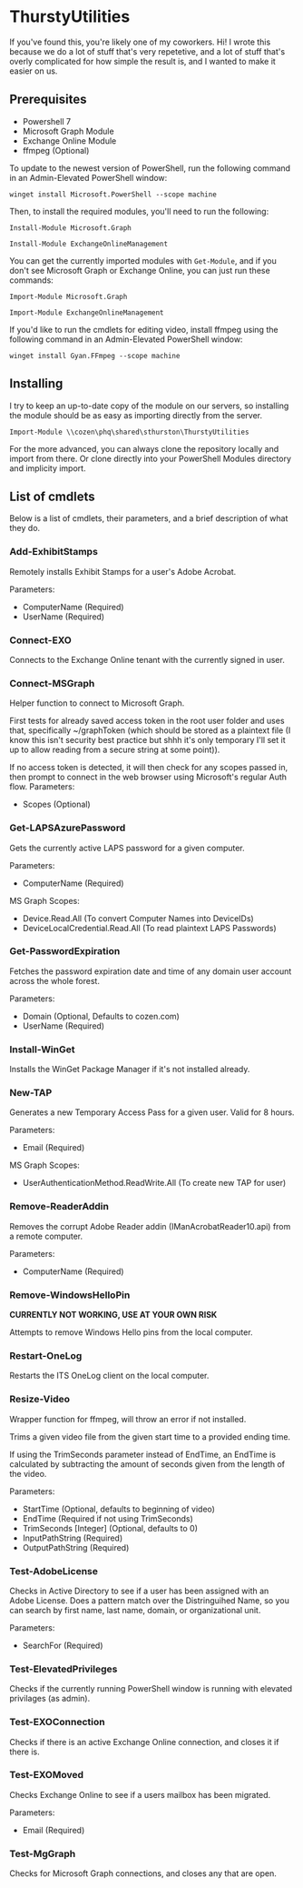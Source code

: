 # ThurstyUtilities

If you've found this, you're likely one of my coworkers. Hi! I wrote this because we do a lot of stuff that's very repetetive, and a lot of stuff that's overly complicated for how simple the result is, and I wanted to make it easier on us.

## Prerequisites

- Powershell 7
- Microsoft Graph Module
- Exchange Online Module
- ffmpeg (Optional)

To update to the newest version of PowerShell, run the following command in an Admin-Elevated PowerShell window:

`winget install Microsoft.PowerShell --scope machine`

Then, to install the required modules, you'll need to run the following:

`Install-Module Microsoft.Graph`

`Install-Module ExchangeOnlineManagement`

You can get the currently imported modules with `Get-Module`, and if you don't see Microsoft Graph or Exchange Online, you can just run these commands:

`Import-Module Microsoft.Graph`

`Import-Module ExchangeOnlineManagement`

If you'd like to run the cmdlets for editing video, install ffmpeg using the following command in an Admin-Elevated PowerShell window:

`winget install Gyan.FFmpeg --scope machine`

## Installing

I try to keep an up-to-date copy of the module on our servers, so installing the module should be as easy as importing directly from the server.

`Import-Module \\cozen\phq\shared\sthurston\ThurstyUtilities`

For the more advanced, you can always clone the repository locally and import from there. Or clone directly into your PowerShell Modules directory and implicity import.

## List of cmdlets

Below is a list of cmdlets, their parameters, and a brief description of what they do.

### Add-ExhibitStamps

Remotely installs Exhibit Stamps for a user's Adobe Acrobat.

Parameters:
- ComputerName (Required)
- UserName (Required)

### Connect-EXO

Connects to the Exchange Online tenant with the currently signed in user.

### Connect-MSGraph

Helper function to connect to Microsoft Graph.

First tests for already saved access token in the root user folder and uses that, specifically ~/graphToken (which should be stored as a plaintext file (I know this isn't security best practice but shhh it's only temporary I'll set it up to allow reading from a secure string at some point)).

If no access token is detected, it will then check for any scopes passed in, then prompt to connect in the web browser using Microsoft's regular Auth flow.
Parameters:
- Scopes (Optional)

### Get-LAPSAzurePassword

Gets the currently active LAPS password for a given computer.

Parameters:
- ComputerName (Required)

MS Graph Scopes:
- Device.Read.All (To convert Computer Names into DeviceIDs)
- DeviceLocalCredential.Read.All (To read plaintext LAPS Passwords)

### Get-PasswordExpiration

Fetches the password expiration date and time of any domain user account across the whole forest.

Parameters:
- Domain (Optional, Defaults to cozen.com)
- UserName (Required)

### Install-WinGet

Installs the WinGet Package Manager if it's not installed already.

### New-TAP

Generates a new Temporary Access Pass for a given user. Valid for 8 hours.

Parameters:
- Email (Required)

MS Graph Scopes:
- UserAuthenticationMethod.ReadWrite.All (To create new TAP for user)

### Remove-ReaderAddin

Removes the corrupt Adobe Reader addin (IManAcrobatReader10.api) from a remote computer.

Parameters:
- ComputerName (Required)

### Remove-WindowsHelloPin

**CURRENTLY NOT WORKING, USE AT YOUR OWN RISK**

Attempts to remove Windows Hello pins from the local computer.

### Restart-OneLog

Restarts the ITS OneLog client on the local computer.

### Resize-Video

Wrapper function for ffmpeg, will throw an error if not installed.

Trims a given video file from the given start time to a provided ending time.

If using the TrimSeconds parameter instead of EndTime, an EndTime is calculated by subtracting the amount of seconds given from the length of the video.

Parameters:
- StartTime (Optional, defaults to beginning of video)
- EndTime (Required if not using TrimSeconds)
- TrimSeconds [Integer] (Optional, defaults to 0)
- InputPathString (Required)
- OutputPathString (Required)

### Test-AdobeLicense

Checks in Active Directory to see if a user has been assigned with an Adobe License. Does a pattern match over the Distringuihed Name, so you can search by first name, last name, domain, or organizational unit.

Parameters:
- SearchFor (Required)

### Test-ElevatedPrivileges

Checks if the currently running PowerShell window is running with elevated privilages (as admin).

### Test-EXOConnection

Checks if there is an active Exchange Online connection, and closes it if there is.

### Test-EXOMoved

Checks Exchange Online to see if a users mailbox has been migrated.

Parameters:
- Email (Required)

### Test-MgGraph

Checks for Microsoft Graph connections, and closes any that are open.
